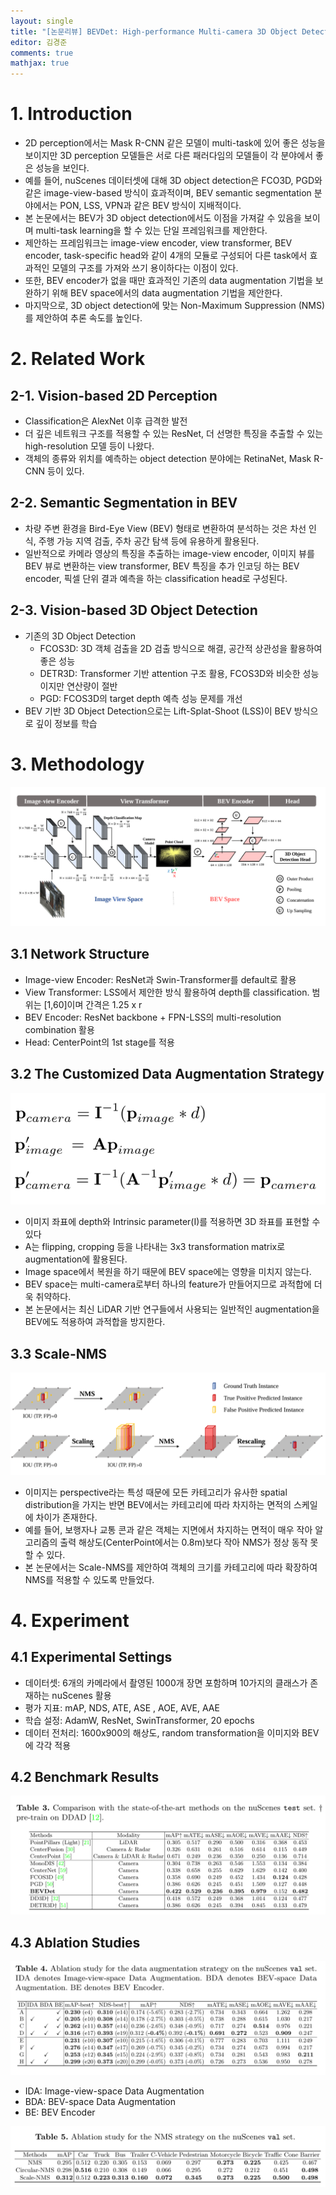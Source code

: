 ```yaml
---
layout: single
title: "[논문리뷰] BEVDet: High-performance Multi-camera 3D Object Detection in Bird-Eye-View"
editor: 김경준
comments: true
mathjax: true
---
```


# 1. Introduction

- 2D perception에서는 Mask R-CNN 같은 모델이 multi-task에 있어 좋은 성능을 보이지만 3D perception 모델들은 서로 다른 패러다임의 모델들이 각 분야에서 좋은 성능을 보인다.
- 예를 들어, nuScenes 데이터셋에 대해 3D object detection은 FCO3D, PGD와 같은 image-view-based 방식이 효과적이며, BEV semantic segmentation 분야에서는 PON, LSS, VPN과 같은 BEV  방식이 지배적이다.
- 본 논문에서는 BEV가 3D object detection에서도 이점을 가져갈 수 있음을 보이며 multi-task learning을 할 수 있는 단일 프레임워크를 제안한다.
- 제안하는 프레임워크는 image-view encoder, view transformer, BEV encoder, task-specific head와 같이 4개의 모듈로 구성되어 다른 task에서 효과적인 모델의 구조를 가져와 쓰기 용이하다는 이점이 있다.
- 또한,  BEV encoder가 없을 때만 효과적인 기존의 data augmentation 기법을 보완하기 위해 BEV space에서의 data augmentation 기법을 제안한다.
- 마지막으로, 3D object detection에 맞는 Non-Maximum Suppression (NMS)를 제안하여 추론 속도를 높인다.

# 2. Related Work

## 2-1. Vision-based 2D Perception

- Classification은 AlexNet 이후 급격한 발전
- 더 깊은 네트워크 구조를 적용할 수 있는 ResNet, 더 선명한 특징을 추출할 수 있는 high-resolution 모델 등이 나왔다.
- 객체의 종류와 위치를 예측하는 object detection 분야에는 RetinaNet, Mask R-CNN 등이 있다.

## 2-2. Semantic Segmentation in BEV

- 차량 주변 환경을 Bird-Eye View (BEV) 형태로 변환하여 분석하는 것은 차선 인식, 주행 가능 지역 검출, 주차 공간 탐색 등에 유용하게 활용된다.
- 일반적으로 카메라 영상의 특징을 추출하는 image-view encoder, 이미지 뷰를 BEV 뷰로 변환하는 view transformer, BEV 특징을 추가 인코딩 하는 BEV encoder, 픽셀 단위 결과 예측을 하는 classification head로 구성된다.

## 2-3. Vision-based 3D Object Detection

- 기존의 3D Object Detection
    - FCOS3D: 3D 객체 검출을 2D 검출 방식으로 해결, 공간적 상관성을 활용하여 좋은 성능
    - DETR3D: Transformer 기반 attention 구조 활용, FCOS3D와 비슷한 성능이지만 연산량이 절반
    - PGD: FCOS3D의 target depth 예측 성능 문제를 개선
- BEV 기반 3D Object Detection으로는 Lift-Splat-Shoot (LSS)이 BEV 방식으로 깊이 정보를 학습

# 3. Methodology

![3-1](../figs/3-1overall_architecture.png)

## 3.1 Network Structure

- Image-view Encoder: ResNet과 Swin-Transformer를 default로 활용
- View Transformer: LSS에서 제안한 방식 활용하여 depth를 classification. 범위는 [1,60]이며 간격은 1.25 x r
- BEV Encoder: ResNet backbone + FPN-LSS의 multi-resolution combination 활용
- Head: CenterPoint의 1st stage를 적용

## 3.2 The Customized Data Augmentation Strategy

 
![3-2](../figs/3-2augmentation.png)


- 이미지 좌표에 depth와 Intrinsic parameter(I)를 적용하면 3D 좌표를 표현할 수 있다
- A는 flipping, cropping 등을 나타내는 3x3 transformation matrix로 augmentation에 활용된다.
- Image space에서 복원을 하기 때문에 BEV space에는 영향을 미치지 않는다.
- BEV space는 multi-camera로부터 하나의  feature가 만들어지므로 과적합에 더욱 취약하다.
- 본 논문에서는 최신 LiDAR 기반 연구들에서 사용되는 일반적인 augmentation을 BEV에도 적용하여 과적합을 방지한다.

## 3.3 Scale-NMS

![3-3](../figs/3-3scaled_nms.png)

- 이미지는 perspective라는 특성 때문에 모든 카테고리가 유사한 spatial distribution을 가지는 반면 BEV에서는 카테고리에 따라 차지하는 면적의 스케일에 차이가 존재한다.
- 예를 들어, 보행자나 교통 콘과 같은 객체는 지면에서 차지하는 면적이 매우 작아 알고리즘의 출력 해상도(CenterPoint에서는 0.8m)보다 작아 NMS가 정상 동작 못할 수 있다.
- 본 논문에서는 Scale-NMS를 제안하여 객체의 크기를 카테고리에 따라 확장하여 NMS를 적용할 수 있도록 만들었다.

# 4. Experiment

## 4.1 Experimental Settings

- 데이터셋: 6개의 카메라에서 촬영된 1000개 장면 포함하며 10가지의 클래스가 존재하는 nuScenes 활용
- 평가 지표: mAP, NDS, ATE,  ASE , AOE, AVE, AAE
- 학습 설정: AdamW, ResNet,  SwinTransformer, 20 epochs
- 데이터 전처리: 1600x900의 해상도, random transformation을 이미지와 BEV에 각각 적용

## 4.2 Benchmark Results

![3-4](../figs/3-4result.png)

## 4.3 Ablation Studies

![3-5](../figs/3-5ablation_augmentation.png)

- IDA: Image-view-space Data Augmentation
- BDA: BEV-space Data Augmentation
- BE: BEV Encoder

![3-6](../figs/3-6augmentation_nms.png)